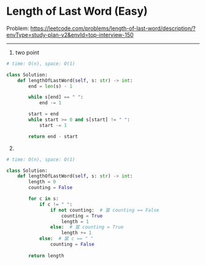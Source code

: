 Length of Last Word (Easy)
===

Problem: https://leetcode.com/problems/length-of-last-word/description/?envType=study-plan-v2&envId=top-interview-150

---

1. two point
```python
# time: O(n), space: O(1)

class Solution:
    def lengthOfLastWord(self, s: str) -> int:
        end = len(s) - 1

        while s[end] == " ":
            end -= 1

        start = end
        while start >= 0 and s[start] != " ":
            start -= 1

        return end - start
```

2. 
```python
# time: O(n), space: O(1)

class Solution:
    def lengthOfLastWord(self, s: str) -> int:                
        length = 0
        counting = False

        for c in s:
            if c != " ":
                if not counting:  # 當 counting == False
                    counting = True
                    length = 1
                else:  # 當 counting = True
                    length += 1
            else:  # 當 c == " "
                counting = False
        
        return length
```
